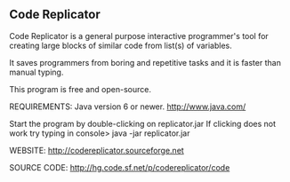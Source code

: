 ## Code Replicator
Code Replicator is a general purpose interactive programmer's tool 
for creating large blocks of similar code from list(s) of variables.

It saves programmers from boring and repetitive tasks
and it is faster than manual typing. 

This program is free and open-source.

REQUIREMENTS:
	Java version 6 or newer.  http://www.java.com/
	  
Start the program by double-clicking on replicator.jar
If clicking does not work try typing in console> java -jar replicator.jar

WEBSITE:
http://codereplicator.sourceforge.net

SOURCE CODE:
http://hg.code.sf.net/p/codereplicator/code

